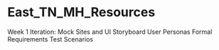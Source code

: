 # East_TN_MH_Resources

Week 1 Iteration:
Mock Sites and UI Storyboard
User Personas
Formal Requirements 
Test Scenarios 


